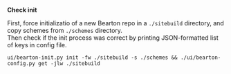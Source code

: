 **Check init**

First, force initializatio of a new Bearton repo in a `./sitebuild` directory, and
copy schemes from `./schemes` directory.  
Then check if the init process was correct by printing JSON-formatted list of keys in
config file.

```
ui/bearton-init.py init -fw ./sitebuild -s ./schemes && ./ui/bearton-config.py get -jlw ./sitebuild
```
